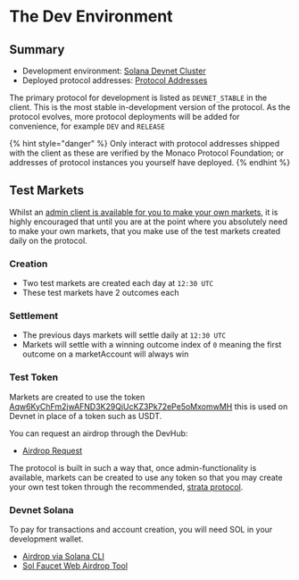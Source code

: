 # The Dev Environment

## Summary

* Development environment: [Solana Devnet Cluster](https://docs.solana.com/clusters#devnet)
* Deployed protocol addresses: [Protocol Addresses](https://github.com/MonacoProtocol/client/blob/main/types/protocol.ts)

The primary protocol for development is listed as `DEVNET_STABLE` in the client. This is the most stable in-development version of the protocol. As the protocol evolves, more protocol deployments will be added for convenience, for example `DEV` and `RELEASE`

{% hint style="danger" %}
Only interact with protocol addresses shipped with the client as these are verified by the Monaco Protocol Foundation; or addresses of protocol instances you yourself have deployed.&#x20;
{% endhint %}

## Test Markets

Whilst an [admin client is available for you to make your own markets](https://www.npmjs.com/package/@monaco-protocol/admin-client), it is highly encouraged that until you are at the point where you absolutely need to make your own markets, that you make use of the test markets created daily on the protocol.

### Creation

- Two test markets are created each day at `12:30 UTC`
- These test markets have 2 outcomes each

### Settlement

- The previous days markets will settle daily at `12:30 UTC`
- Markets will settle with a winning outcome index of `0` meaning the first outcome on a marketAccount will always win

### Test Token

Markets are created to use the token [Aqw6KyChFm2jwAFND3K29QjUcKZ3Pk72ePe5oMxomwMH](https://solscan.io/token/Aqw6KyChFm2jwAFND3K29QjUcKZ3Pk72ePe5oMxomwMH?cluster=devnet) this is used on Devnet in place of a token such as USDT.&#x20;

You can request an airdrop through the DevHub:

* [Airdrop Request](https://github.com/MonacoProtocol/sdk/discussions/8)

The protocol is built in such a way that, once admin-functionality is available, markets can be created to use any token so that you may create your own test token through the recommended, [strata protocol](https://app.strataprotocol.com/launchpad/manual/new).

### Devnet Solana

To pay for transactions and account creation, you will need SOL in your development wallet.&#x20;

* [Airdrop via Solana CLI](https://docs.solana.com/cli/usage#airdrop-sollamports)
* [Sol Faucet Web Airdrop Tool](https://solfaucet.com/)
